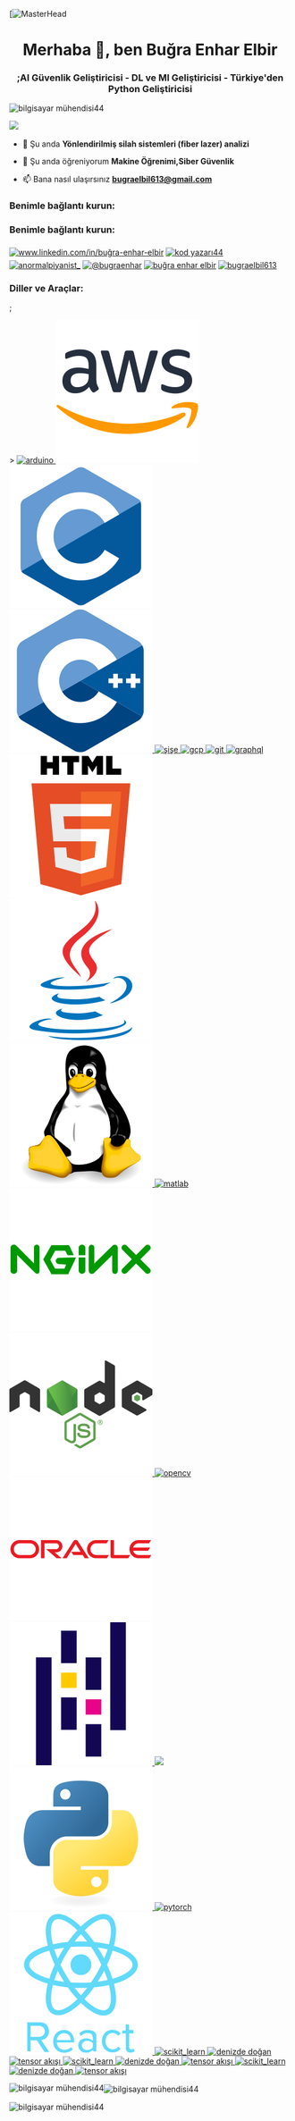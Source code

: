 [![MasterHead](https://p4.wallpaperbetter.com/wallpaper/793/897/77/computer-anonymus-hacker-quotes-wallpaper-preview.jpg)
<h1 align="center">Merhaba 👋, ben Buğra Enhar Elbir</h1>
<h3 align="center"> ;AI Güvenlik Geliştiricisi - DL ve Ml Geliştiricisi - Türkiye'den Python Geliştiricisi</h3>

<p align="left"> <img src="https://komarev.com/ghpvc/?username=computerengineer44&label=Profile%20views&color=0e75b6&style=flat" alt="bilgisayar mühendisi44"; /> </p>

<p align="left"> <a href="https://github.com/ryo-ma/github-profile-trophy"><img src="https://github-profile-trophy.vercel.app/?kullanıcı adı =bilgisayar mühendisi44quot; alt="bilgisayar mühendisi44"; /></a> </p>

- 🔭 Şu anda **Yönlendirilmiş silah sistemleri (fiber lazer) analizi**

- 🌱 Şu anda öğreniyorum **Makine Öğrenimi,Siber Güvenlik**

- 📫 Bana nasıl ulaşırsınız **bugraelbil613@gmail.com**

<h3 align="left" ;>Benimle bağlantı kurun:</h3>
<h3 align="left">Benimle bağlantı kurun:</h3>
<p align="left">
<a href="https://linkedin.com/in/www.linkedin.com/in/buğra-enhar-elbir" target="_blank"><img align="middle" src="https://raw.githubusercontent.com/rahuldkjain/github-profile-readme-generator/master/src/images/icons/Social/linked-in-alt.svg" alt="www.linkedin.com/in/buğra-enhar-elbir" style="height: 20px; width: 20px;" /></a>
<a href="https://kaggle.com/codewriter44" target="_blank"><img align="middle" src="https://raw.githubusercontent.com/rahuldkjain/github-profile-readme-generator/master/src/images/icons/Social/kaggle.svg" alt="kod yazarı44" style="height: 20px; width: 20px;" /></a>
<a href="https://instagram.com/anormalpi̇yani̇st_" target="_blank"><img align="middle" src="https://raw.githubusercontent.com/rahuldkjain/github-profile-readme-generator/master/src/images/icons/Social/instagram.svg" alt="anormalpi̇yani̇st_" style="height: 20px; width: 20px;" /></a>
<a href="https://medium.com/@bugraenhar" target="_blank"><img align="middle" src="https://raw.githubusercontent.com/rahuldkjain/github-profile-readme-generator/master/src/images/icons/Social/medium.svg" alt="@bugraenhar" style="height: 20px; width: 20px;" /></a>
<a href="https://www.youtube.com/c/buğra enhar elbi̇r" target="_blank"><img align="middle" src="https://raw.githubusercontent.com/rahuldkjain/github-profile-readme-generator/master/src/images/icons/Social/youtube.svg" alt="buğra enhar elbi̇r" style="height: 20px; width: 20px;" /></a>
<a href="https://www.hackerrank.com/bugraelbil613" target="_blank"><img align="middle" src="https://raw.githubusercontent.com/rahuldkjain/github-profile-readme-generator/master/src/images/icons/Social/hackerrank.svg" alt="bugraelbil613" style="height: 20px; width: 20px;" /></a>
</p>

<h3 align="left">Diller ve Araçlar:</h3> ;
<p align="sol">> <a href="https://www.arduino.cc/" hedef="_blank" rel="noreferrer"> <img src="https://cdn.worldvectorlogo.com/logos/arduino-1.svg" alt="arduino"; genişlik="20px"; yükseklik="20px"/> </a> <a href="https://aws.amazon.com" hedef="_blank" rel="noreferrer"> <img src="https://raw.githubusercontent.com/devicons/devicon/master/icons/amazonwebservices/amazonwebservices-original-wordmark.svg" alt="ayyy"; genişlik="40"; yükseklik="40"/> </a> <a href="https://www.cprogramming.com/" hedef="_blank" rel="noreferrer"> <img src="https://raw.githubusercontent.com/devicons/devicon/master/icons/c/c-original.svg"; alt="c"; genişlik="40"; yükseklik="40"/> </a> <a href="https://www.w3schools.com/cpp/" hedef="_blank" rel="noreferrer"> <img src="https://raw.githubusercontent.com/devicons/devicon/master/icons/cplusplus/cplusplus-original.svg"; alt="cplusplus"; genişlik="40"; yükseklik="40"/> </a> <a href="https://flask.palletsprojects.com/" hedef="_blank" rel="noreferrer"> <img src="https://www.vectorlogo.zone/logos/pocoo_flask/pocoo_flask-icon.svg" alt="şişe"; genişlik="40"; yükseklik="40"/> </a> <a href="https://cloud.google.com" hedef="_blank" rel="noreferrer"> <img src="https://www.vectorlogo.zone/logos/google_cloud/google_cloud-icon.svg" alt="gcp"; genişlik="40"; yükseklik="40"/> </a> <a href="https://git-scm.com/" hedef="_blank" rel="noreferrer"> <img src="https://www.vectorlogo.zone/logos/git-scm/git-scm-icon.svg"; alt="git"; genişlik="40"; yükseklik="40"/> </a> <a href="https://graphql.org" hedef="_blank" rel="noreferrer"> <img src="https://www.vectorlogo.zone/logos/graphql/graphql-icon.svg"; alt="graphql"; genişlik="40"; yükseklik="40"/> </a> <a href="https://www.w3.org/html/" hedef="_blank" rel="noreferrer"> <img src="https://raw.githubusercontent.com/devicons/devicon/master/icons/html5/html5-original-wordmark.svg"; alt="html5" genişlik="40"; yükseklik="40"/> </a> <a href="https://www.java.com" hedef="_blank" rel="noreferrer"> <img src="https://raw.githubusercontent.com/devicons/devicon/master/icons/java/java-original.svg"; alt="java"; genişlik="40"; yükseklik="40"/> </a> <a href="https://www.linux.org/" hedef="_blank" rel="noreferrer"> <img src="https://raw.githubusercontent.com/devicons/devicon/master/icons/linux/linux-original.svg"; alt="linux"; genişlik="40"; yükseklik="40"/> </a> <a href="https://www.mathworks.com/" hedef="_blank" rel="noreferrer"> <img src="https://upload.wikimedia.org/wikipedia/commons/2/21/Matlab_Logo.png" alt="matlab"; genişlik="40"; yükseklik="40"/> </a> <a href="https://www.nginx.com" hedef="_blank" rel="noreferrer"> <img src="https://raw.githubusercontent.com/devicons/devicon/master/icons/nginx/nginx-original.svg"; alt="nginx"; genişlik="40"; yükseklik="40"/> </a> <a href="https://nodejs.org" hedef="_blank" rel="noreferrer"> <img src="https://raw.githubusercontent.com/devicons/devicon/master/icons/nodejs/nodejs-original-wordmark.svg"; alt="düğümler"; genişlik="40"; yükseklik="40"/> </a> <a href="https://opencv.org/" hedef="_blank" rel="noreferrer"> <img src="https://www.vectorlogo.zone/logos/opencv/opencv-icon.svg"; alt="opencv"; genişlik="40"; yükseklik="40"/> </a> <a href="https://www.oracle.com/" hedef="_blank" rel="noreferrer"> <img src="https://raw.githubusercontent.com/devicons/devicon/master/icons/oracle/oracle-original.svg"; alt="oracle"; genişlik="40"; yükseklik="40"/> </a> <a href="https://pandas.pydata.org/" hedef="_blank" rel="noreferrer"> <img src="https://raw.githubusercontent.com/devicons/devicon/2ae2a900d2f041da66e950e4d48052658d850630/icons/pandas/pandas-original.svg" alt="pandalar"; genişlik="40"; yükseklik="40"/> </a> <a href="https://www.postgresql.org" hedef="_blank" rel="noreferrer"> <img src="https://raw.githubusercontent.com/devicons/devicon/master/icons/postgresql/postgresql-original-wordmark.svg' alt="postgresql"; </a> <a href="https://www.python.org" hedef="_blank" rel="noreferrer"> <img src="https://raw.githubusercontent.com/devicons/devicon/master/icons/python/python-original.svg"; alt="python"; genişlik="40"; yükseklik="40"/> </a> <a href="https://pytorch.org/" hedef="_blank" rel="noreferrer"> <img src="https://www.vectorlogo.zone/logos/pytorch/pytorch-icon.svg"; alt="pytorch"; genişlik="40"; yükseklik="40"/> </a> <a href="https://reactjs.org/" hedef="_blank" rel="noreferrer"> <img src="https://raw.githubusercontent.com/devicons/devicon/master/icons/react/react-original-wordmark.svg"; alt="tepki ver"; genişlik="40"; yükseklik="40"/> </a> <a href="https://scikit-learn.org/" hedef="_blank" rel="noreferrer"> <img src="https://upload.wikimedia.org/wikipedia/commons/0/05/Scikit_learn_logo_small.svg" alt="scikit_learn" genişlik="40"; yükseklik="40"/> </a> <a href="https://seaborn.pydata.org/" hedef="_blank" rel="noreferrer"> <img src="https://seaborn.pydata.org/_images/logo-mark-lightbg.svg" alt="denizde doğan"; genişlik="40"; yükseklik="40"/> </a> <a href="https://www.tensorflow.org" hedef="_blank" rel="noreferrer"> <img src="https://www.vectorlogo.zone/logos/tensorflow/tensorflow-icon.svg" alt="tensor akışı"; genişlik="40"; yükseklik="40"/> </a> <a href="https://scikit-learn.org/" hedef="_blank" rel="noreferrer"> <img src="https://upload.wikimedia.org/wikipedia/commons/0/05/Scikit_learn_logo_small.svg" alt="scikit_learn" genişlik="40"; yükseklik="40"/> </a> <a href="https://seaborn.pydata.org/" hedef="_blank" rel="noreferrer"> <img src="https://seaborn.pydata.org/_images/logo-mark-lightbg.svg" alt="denizde doğan"; genişlik="40"; yükseklik="40"/> </a> <a href="https://www.tensorflow.org" hedef="_blank" rel="noreferrer"> <img src="https://www.vectorlogo.zone/logos/tensorflow/tensorflow-icon.svg" alt="tensor akışı"; genişlik="40"; yükseklik="40"/> </a> <a href="https://scikit-learn.org/" hedef="_blank" rel="noreferrer"> <img src="https://upload.wikimedia.org/wikipedia/commons/0/05/Scikit_learn_logo_small.svg" alt="scikit_learn" genişlik="40"; yükseklik="40"/> </a> <a href="https://seaborn.pydata.org/" hedef="_blank" rel="noreferrer"> <img src="https://seaborn.pydata.org/_images/logo-mark-lightbg.svg" alt="denizde doğan"; genişlik="40"; yükseklik="40"/> </a> <a href="https://www.tensorflow.org" hedef="_blank" rel="noreferrer"> <img src="https://www.vectorlogo.zone/logos/tensorflow/tensorflow-icon.svg" alt="tensor akışı"; genişlik="40"; yükseklik="40"/> </a> </p>

<p><img align="left"; src="https://github-readme-stats.vercel.app/api/top-langs?username=computerengineer44&show_icons=true&locale=en&layout=compact" alt="bilgisayar mühendisi44"; /></p>

<p> <img align="center" src="https://github-readme-stats.vercel.app/api?username=computerengineer44&show_icons=true&locale=tr"; alt="bilgisayar mühendisi44"; /></p>

<p><img align="center" src="https://github-readme-streak-stats.herokuapp.com/?user=computerengineer44&" alt="bilgisayar mühendisi44"; /></p>

